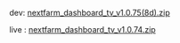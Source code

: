 dev: [nextfarm_dashboard_tv_v1.0.75(8d).zip](https://github.com/user-attachments/files/18004412/nextfarm_dashboard_tv_v1.0.75.8d.zip)


live : [nextfarm_dashboard_tv_v1.0.74.zip](https://github.com/user-attachments/files/17931758/nextfarm_dashboard_tv_v1.0.74.zip)

